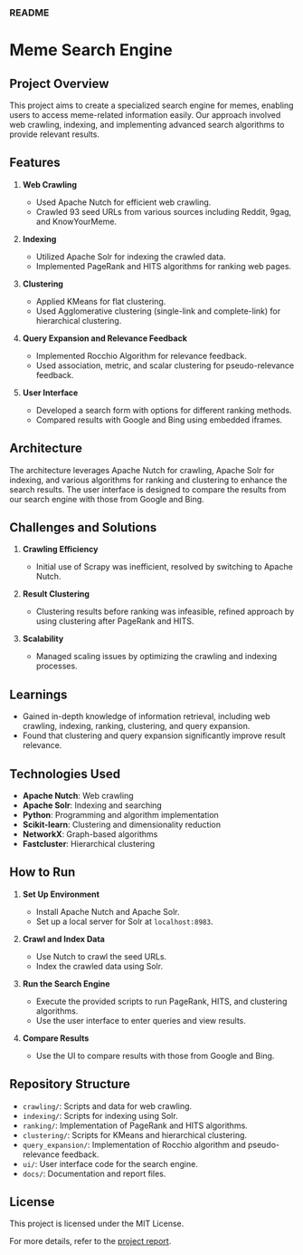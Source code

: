 ### README

# Meme Search Engine

## Project Overview

This project aims to create a specialized search engine for memes, enabling users to access meme-related information easily. Our approach involved web crawling, indexing, and implementing advanced search algorithms to provide relevant results.

## Features

1. **Web Crawling**
   - Used Apache Nutch for efficient web crawling.
   - Crawled 93 seed URLs from various sources including Reddit, 9gag, and KnowYourMeme.

2. **Indexing**
   - Utilized Apache Solr for indexing the crawled data.
   - Implemented PageRank and HITS algorithms for ranking web pages.

3. **Clustering**
   - Applied KMeans for flat clustering.
   - Used Agglomerative clustering (single-link and complete-link) for hierarchical clustering.

4. **Query Expansion and Relevance Feedback**
   - Implemented Rocchio Algorithm for relevance feedback.
   - Used association, metric, and scalar clustering for pseudo-relevance feedback.

5. **User Interface**
   - Developed a search form with options for different ranking methods.
   - Compared results with Google and Bing using embedded iframes.

## Architecture

The architecture leverages Apache Nutch for crawling, Apache Solr for indexing, and various algorithms for ranking and clustering to enhance the search results. The user interface is designed to compare the results from our search engine with those from Google and Bing.

## Challenges and Solutions

1. **Crawling Efficiency**
   - Initial use of Scrapy was inefficient, resolved by switching to Apache Nutch.

2. **Result Clustering**
   - Clustering results before ranking was infeasible, refined approach by using clustering after PageRank and HITS.

3. **Scalability**
   - Managed scaling issues by optimizing the crawling and indexing processes.

## Learnings

- Gained in-depth knowledge of information retrieval, including web crawling, indexing, ranking, clustering, and query expansion.
- Found that clustering and query expansion significantly improve result relevance.

## Technologies Used

- **Apache Nutch**: Web crawling
- **Apache Solr**: Indexing and searching
- **Python**: Programming and algorithm implementation
- **Scikit-learn**: Clustering and dimensionality reduction
- **NetworkX**: Graph-based algorithms
- **Fastcluster**: Hierarchical clustering

## How to Run

1. **Set Up Environment**
   - Install Apache Nutch and Apache Solr.
   - Set up a local server for Solr at `localhost:8983`.

2. **Crawl and Index Data**
   - Use Nutch to crawl the seed URLs.
   - Index the crawled data using Solr.

3. **Run the Search Engine**
   - Execute the provided scripts to run PageRank, HITS, and clustering algorithms.
   - Use the user interface to enter queries and view results.

4. **Compare Results**
   - Use the UI to compare results with those from Google and Bing.

## Repository Structure

- `crawling/`: Scripts and data for web crawling.
- `indexing/`: Scripts for indexing using Solr.
- `ranking/`: Implementation of PageRank and HITS algorithms.
- `clustering/`: Scripts for KMeans and hierarchical clustering.
- `query_expansion/`: Implementation of Rocchio algorithm and pseudo-relevance feedback.
- `ui/`: User interface code for the search engine.
- `docs/`: Documentation and report files.

## License

This project is licensed under the MIT License.

For more details, refer to the [project report](./docs/final_report_sE.pdf).
